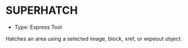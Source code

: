 # SUPERHATCH

- Type: Express Tool

Hatches an area using a selected image, block, xref, or wipeout object.
